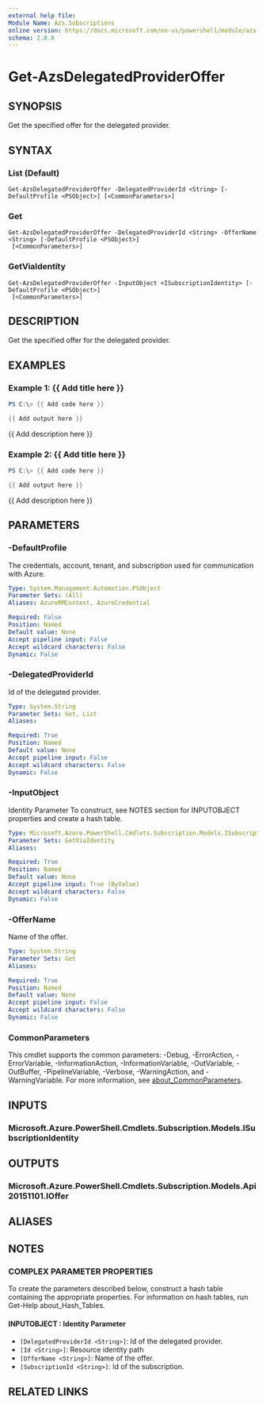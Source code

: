 ```yaml
---
external help file:
Module Name: Azs.Subscriptions
online version: https://docs.microsoft.com/en-us/powershell/module/azs.subscriptions/get-azsdelegatedprovideroffer
schema: 2.0.0
---
```


# Get-AzsDelegatedProviderOffer

## SYNOPSIS
Get the specified offer for the delegated provider.

## SYNTAX

### List (Default)
```
Get-AzsDelegatedProviderOffer -DelegatedProviderId <String> [-DefaultProfile <PSObject>] [<CommonParameters>]
```

### Get
```
Get-AzsDelegatedProviderOffer -DelegatedProviderId <String> -OfferName <String> [-DefaultProfile <PSObject>]
 [<CommonParameters>]
```

### GetViaIdentity
```
Get-AzsDelegatedProviderOffer -InputObject <ISubscriptionIdentity> [-DefaultProfile <PSObject>]
 [<CommonParameters>]
```

## DESCRIPTION
Get the specified offer for the delegated provider.

## EXAMPLES

### Example 1: {{ Add title here }}
```powershell
PS C:\> {{ Add code here }}

{{ Add output here }}
```

{{ Add description here }}

### Example 2: {{ Add title here }}
```powershell
PS C:\> {{ Add code here }}

{{ Add output here }}
```

{{ Add description here }}

## PARAMETERS

### -DefaultProfile
The credentials, account, tenant, and subscription used for communication with Azure.

```yaml
Type: System.Management.Automation.PSObject
Parameter Sets: (All)
Aliases: AzureRMContext, AzureCredential

Required: False
Position: Named
Default value: None
Accept pipeline input: False
Accept wildcard characters: False
Dynamic: False
```

### -DelegatedProviderId
Id of the delegated provider.

```yaml
Type: System.String
Parameter Sets: Get, List
Aliases:

Required: True
Position: Named
Default value: None
Accept pipeline input: False
Accept wildcard characters: False
Dynamic: False
```

### -InputObject
Identity Parameter
To construct, see NOTES section for INPUTOBJECT properties and create a hash table.

```yaml
Type: Microsoft.Azure.PowerShell.Cmdlets.Subscription.Models.ISubscriptionIdentity
Parameter Sets: GetViaIdentity
Aliases:

Required: True
Position: Named
Default value: None
Accept pipeline input: True (ByValue)
Accept wildcard characters: False
Dynamic: False
```

### -OfferName
Name of the offer.

```yaml
Type: System.String
Parameter Sets: Get
Aliases:

Required: True
Position: Named
Default value: None
Accept pipeline input: False
Accept wildcard characters: False
Dynamic: False
```

### CommonParameters
This cmdlet supports the common parameters: -Debug, -ErrorAction, -ErrorVariable, -InformationAction, -InformationVariable, -OutVariable, -OutBuffer, -PipelineVariable, -Verbose, -WarningAction, and -WarningVariable. For more information, see [about_CommonParameters](http://go.microsoft.com/fwlink/?LinkID=113216).

## INPUTS

### Microsoft.Azure.PowerShell.Cmdlets.Subscription.Models.ISubscriptionIdentity

## OUTPUTS

### Microsoft.Azure.PowerShell.Cmdlets.Subscription.Models.Api20151101.IOffer

## ALIASES

## NOTES

### COMPLEX PARAMETER PROPERTIES
To create the parameters described below, construct a hash table containing the appropriate properties. For information on hash tables, run Get-Help about_Hash_Tables.

#### INPUTOBJECT <ISubscriptionIdentity>: Identity Parameter
  - `[DelegatedProviderId <String>]`: Id of the delegated provider.
  - `[Id <String>]`: Resource identity path
  - `[OfferName <String>]`: Name of the offer.
  - `[SubscriptionId <String>]`: Id of the subscription.

## RELATED LINKS


